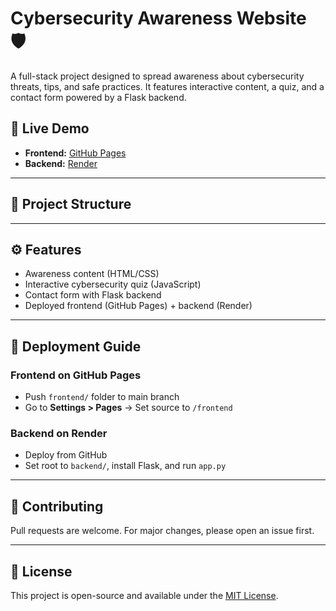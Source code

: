# Cybersecurity Awareness Website 🛡️

A full-stack project designed to spread awareness about cybersecurity threats, tips, and safe practices. It features interactive content, a quiz, and a contact form powered by a Flask backend.

## 🔗 Live Demo

- **Frontend:** [GitHub Pages](https://yourusername.github.io/cybersecurity-awareness-website)
- **Backend:** [Render](https://cybersecurity-awareness-website.onrender.com)

---

## 📁 Project Structure

---

## ⚙️ Features

- Awareness content (HTML/CSS)
- Interactive cybersecurity quiz (JavaScript)
- Contact form with Flask backend
- Deployed frontend (GitHub Pages) + backend (Render)

---

## 🚀 Deployment Guide

### Frontend on GitHub Pages
- Push `frontend/` folder to main branch
- Go to **Settings > Pages** → Set source to `/frontend`

### Backend on Render
- Deploy from GitHub
- Set root to `backend/`, install Flask, and run `app.py`

---

## 🤝 Contributing

Pull requests are welcome. For major changes, please open an issue first.

---

## 📜 License

This project is open-source and available under the [MIT License](LICENSE).

